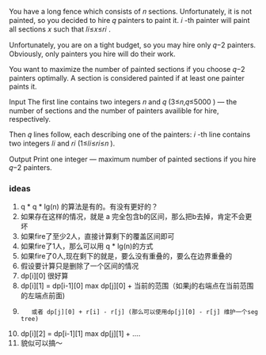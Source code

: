 You have a long fence which consists of 𝑛
 sections. Unfortunately, it is not painted, so you decided to hire 𝑞
 painters to paint it. 𝑖
-th painter will paint all sections 𝑥
 such that 𝑙𝑖≤𝑥≤𝑟𝑖
.

Unfortunately, you are on a tight budget, so you may hire only 𝑞−2
 painters. Obviously, only painters you hire will do their work.

You want to maximize the number of painted sections if you choose 𝑞−2
 painters optimally. A section is considered painted if at least one painter paints it.

Input
The first line contains two integers 𝑛
 and 𝑞
 (3≤𝑛,𝑞≤5000
) — the number of sections and the number of painters availible for hire, respectively.

Then 𝑞
 lines follow, each describing one of the painters: 𝑖
-th line contains two integers 𝑙𝑖
 and 𝑟𝑖
 (1≤𝑙𝑖≤𝑟𝑖≤𝑛
).

Output
Print one integer — maximum number of painted sections if you hire 𝑞−2
 painters.


 ### ideas
 1. q * q * lg(n) 的算法是有的。有没有更好的？
 2. 如果存在这样的情况，就是 a 完全包含b的区间，那么把b去掉，肯定不会更坏 
 3. 如果fire了至少2人，直接计算剩下的覆盖区间即可
 4. 如果fire了1人，那么可以用 q * lg(n)的方式
 5. 如果fire了0人,现在剩下的就是，要么没有重叠的，要么在边界重叠的
 6. 假设要计算只是删除了一个区间的情况
 7. dp[i][0] 很好算
 8. dp[i][1] = dp[i-1][0] max dp[j][0] + 当前的范围（如果j的右端点在当前范围的左端点前面)
 9.        或者 dp[j][0] + r[i] - r[j] (那么可以使用dp[j][0] - r[j] 维护一个seg tree)
10. dp[i][2] = dp[i-1][1] max dp[j][1] + .... 
11. 貌似可以搞～

